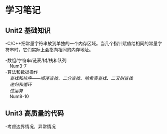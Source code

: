 # 学习笔记


## Unit2 基础知识
-C/C++把常量字符串放到单独的一个内存区域。当几个指针赋值给相同的常量字符串时，它们实际上会指向相同的内存地址。

-数组/字符串/链表/树/栈和队列   
&ensp;&ensp;Num3-7   
-算法和数据操作  
&ensp;&ensp;*查找和排序——顺序查找、二分查找、哈希表查找、二叉树查找*   
&ensp;&ensp;*递归和循环*   
&ensp;&ensp;*位运算*   
&ensp;&ensp;Num8-10

## Unit3 高质量的代码
-考虑边界情况，异常情况   



